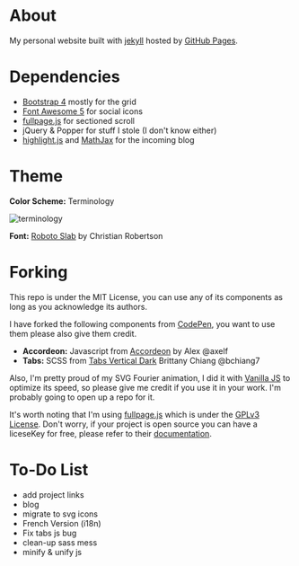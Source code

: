 # About

My personal website built with [jekyll](https://jekyllrb.com)
hosted by [GitHub Pages](https://pages.github.com/).

# Dependencies

- [Bootstrap 4](https://getbootstrap.com) mostly for the grid
- [Font Awesome 5](https://fontawesome.com/) for social icons
- [fullpage.js](https://alvarotrigo.com/fullPage/) for sectioned scroll
- jQuery & Popper for stuff I stole (I don't know either)
- [highlight.js](https://highlightjs.org/) and [MathJax](https://www.mathjax.org/) for the incoming blog

# Theme

**Color Scheme:** Terminology

![terminology](https://visme.co/blog/wp-content/uploads/2016/09/website23-1024x512.jpg)

**Font:** [Roboto Slab](https://fonts.google.com/specimen/Roboto+Slab) by Christian Robertson

# Forking

This repo is under the MIT License, you can use any of its components
as long as you acknowledge its authors.

I have forked the following components from [CodePen](https://codepen.io/),
you want to use them please also give them credit.
- **Accordeon:** Javascript from [Accordeon](https://codepen.io/axelf/pen/jPNmYP) by Alex @axelf
- **Tabs:** SCSS from [Tabs Vertical Dark](https://codepen.io/bchiang7/pen/mjzMbj) Brittany Chiang @bchiang7

Also, I'm pretty proud of my SVG Fourier animation,
I did it with [Vanilla JS](http://vanilla-js.com/) to optimize its speed,
so please give me credit if you use it in your work.
I'm probably going to open up a repo for it.

It's worth noting that I'm using [fullpage.js](https://alvarotrigo.com/fullPage/)
which is under the [GPLv3 License](https://en.wikipedia.org/wiki/GNU_General_Public_License).
Don't worry, if your project is open source you can have a liceseKey for free,
please refer to their [documentation](https://github.com/alvarotrigo/fullPage.js#options).

# To-Do List
- add project links
- blog
- migrate to svg icons
- French Version (i18n)
- Fix tabs js bug
- clean-up sass mess
- minify & unify js

